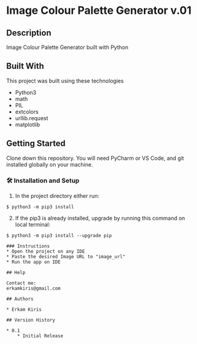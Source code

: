 # Image Colour Palette Generator v.01

## Description

Image Colour Palette Generator built with Python

## Built With
This project was built using these technologies 

- Python3
- math
- PIL
- extcolors
- urllib.request
- matplotlib




## Getting Started

Clone down this repository. You will need PyCharm or VS Code, and git installed globally on your machine.

### 🛠 Installation and Setup

1. In the project directory either run: 

```
$ python3 -m pip3 install 
```

2. If the pip3 is already installed, upgrade by running this command on local terminal: 

```
$ python3 -m pip3 install --upgrade pip
```

```
### Instructions
* Open the project on any IDE
* Paste the desired Image URL to "image_url" 
* Run the app on IDE

## Help

Contact me:
erkamkiris@gmail.com

## Authors

* Erkam Kiris 

## Version History

* 0.1
    * Initial Release
